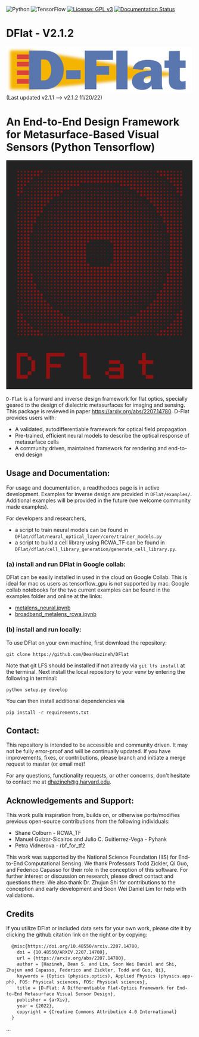 ![Python](https://img.shields.io/badge/python-3670A0?style=for-the-badge&logo=python&logoColor=ffdd54)
![TensorFlow](https://img.shields.io/badge/TensorFlow-%23FF6F00.svg?style=for-the-badge&logo=TensorFlow&logoColor=white)
[![License: GPL v3](https://img.shields.io/badge/License-GPLv3-blue.svg)](https://www.gnu.org/licenses/gpl-3.0)
[![Documentation Status](https://readthedocs.org/projects/dflat-master/badge/?version=latest)](https://dflat-master.readthedocs.io/en/latest/?badge=latest)

# DFlat - V2.1.2
<img src=/docs/imgs/DFlat_Long.png alt="Dflat" width="500"/>
(Last updated v2.1.1 --> v2.1.2 11/20/22)

# An End-to-End Design Framework for Metasurface-Based Visual Sensors (Python Tensorflow)
<img src=/docs/imgs/autoGDS_metalens.png alt="metalens" width="500"/>

`D-Flat` is a forward and inverse design framework for flat optics, specially geared to the design of dielectric metasurfaces for imaging and sensing. This package is reviewed in paper https://arxiv.org/abs/2207.14780. D-Flat provides users with: 
- A validated, autodifferentiable framework for optical field propagation
- Pre-trained, efficient neural models to describe the optical response of metasurface cells
- A community driven, maintained framework for rendering and end-to-end design

## Usage and Documentation: 
For usage and documentation, a readthedocs page is in active development. Examples for inverse design are provided in `DFlat/examples/`. Additional examples will be provided in the future (we welcome community made examples).

For developers and researchers, 
- a script to train neural models can be found in `DFlat/dflat/neural_optical_layer/core/trainer_models.py`
- a script to build a cell library using RCWA_TF can be found in `DFlat/dflat/cell_library_generation/generate_cell_library.py`.

### (a) install and run DFlat in Google collab:
DFlat can be easily installed in used in the cloud on Google Collab. This is ideal for mac os users as tensorflow_gpu is not supported by mac. 
Google collab notebooks for the two current examples can be found in the examples folder and online at the links:
 - <a href="https://colab.research.google.com/drive/1cOeSNBQ4vS6xNZlOPBQhMdcViHQHclyi?usp=sharing" target="_blank">metalens_neural.ipynb</a>
 - <a href="https://colab.research.google.com/drive/1CVZnfwPmyd6V2qdYSXI5vShGgJecMENX?usp=sharing" target="_blank">broadband_metalens_rcwa.ipynb</a>


### (b) install and run locally:
To use DFlat on your own machine, first download the repository:
```
git clone https://github.com/DeanHazineh/DFlat
```
Note that git LFS should be installed if not already via `git lfs install` at the terminal. Next install the local repository to your venv by entering the following in terminal:
```
python setup.py develop
```
You can then install additional dependencies via
```
pip install -r requirements.txt
```

## Contact:
This repository is intended to be accessible and community driven. It may not be fully error-proof and will be continually updated. 
If you have improvements, fixes, or contributions, please branch and initiate a merge request to master (or email me)!

For any questions, functionality requests, or other concerns, don't hesitate to contact me at dhazineh@g.harvard.edu. 

## Acknowledgements and Support:
This work pulls inspiration from, builds on, or otherwise ports/modifies previous open-source contributions from the following individuals:
 * Shane Colburn - RCWA_TF
 * Manuel Guizar-Sicairos and Julio C. Guitierrez-Vega - Pyhank
 * Petra Vidnerova - rbf_for_tf2
 
This work was supported by the National Science Foundation (IIS) for End-to-End Computational Sensing.
We thank Professors Todd Zickler, Qi Guo, and Federico Capasso for their role in the conception of this software. For further interest or discussion on research, please direct contact and questions there. We also thank Dr. Zhujun Shi for contributions to the conception and early development and Soon Wei Daniel Lim for help with validations.

## Credits
If you utilize DFlat or included data sets for your own work, please cite it by clicking the github citation link on the right or by copying:
```
  @misc{https://doi.org/10.48550/arxiv.2207.14780,
    doi = {10.48550/ARXIV.2207.14780},
    url = {https://arxiv.org/abs/2207.14780},
    author = {Hazineh, Dean S. and Lim, Soon Wei Daniel and Shi, Zhujun and Capasso, Federico and Zickler, Todd and Guo, Qi},
    keywords = {Optics (physics.optics), Applied Physics (physics.app-ph), FOS: Physical sciences, FOS: Physical sciences},
    title = {D-Flat: A Differentiable Flat-Optics Framework for End-to-End Metasurface Visual Sensor Design},
    publisher = {arXiv},
    year = {2022},
    copyright = {Creative Commons Attribution 4.0 International}
  }
```

...
